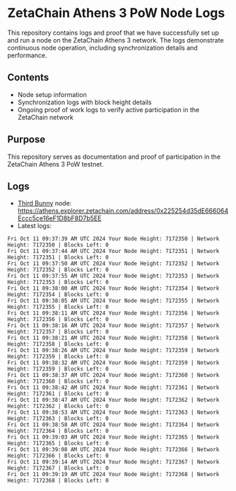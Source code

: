 # ZetaChain Athens 3 PoW Node Logs
This repository contains logs and proof that we have successfully set up and run a node on the ZetaChain Athens 3 network. The logs demonstrate continuous node operation, including synchronization details and performance.

## Contents
- Node setup information
- Synchronization logs with block height details
- Ongoing proof of work logs to verify active participation in the ZetaChain network

## Purpose
This repository serves as documentation and proof of participation in the ZetaChain Athens 3 PoW testnet.

## Logs

- [Third Bunny](https://thirdbunny.xyz/) node: https://athens.explorer.zetachain.com/address/0x225254d35dE666064Eccc5ce16eF1D8bF8D7b5EE
- Latest logs:
```
Fri Oct 11 09:37:39 AM UTC 2024 Your Node Height: 7172350 | Network Height: 7172350 | Blocks Left: 0
Fri Oct 11 09:37:44 AM UTC 2024 Your Node Height: 7172351 | Network Height: 7172351 | Blocks Left: 0
Fri Oct 11 09:37:50 AM UTC 2024 Your Node Height: 7172352 | Network Height: 7172352 | Blocks Left: 0
Fri Oct 11 09:37:55 AM UTC 2024 Your Node Height: 7172353 | Network Height: 7172353 | Blocks Left: 0
Fri Oct 11 09:38:00 AM UTC 2024 Your Node Height: 7172354 | Network Height: 7172354 | Blocks Left: 0
Fri Oct 11 09:38:05 AM UTC 2024 Your Node Height: 7172355 | Network Height: 7172355 | Blocks Left: 0
Fri Oct 11 09:38:11 AM UTC 2024 Your Node Height: 7172356 | Network Height: 7172356 | Blocks Left: 0
Fri Oct 11 09:38:16 AM UTC 2024 Your Node Height: 7172357 | Network Height: 7172357 | Blocks Left: 0
Fri Oct 11 09:38:21 AM UTC 2024 Your Node Height: 7172358 | Network Height: 7172358 | Blocks Left: 0
Fri Oct 11 09:38:26 AM UTC 2024 Your Node Height: 7172359 | Network Height: 7172359 | Blocks Left: 0
Fri Oct 11 09:38:32 AM UTC 2024 Your Node Height: 7172359 | Network Height: 7172359 | Blocks Left: 0
Fri Oct 11 09:38:37 AM UTC 2024 Your Node Height: 7172360 | Network Height: 7172360 | Blocks Left: 0
Fri Oct 11 09:38:42 AM UTC 2024 Your Node Height: 7172361 | Network Height: 7172361 | Blocks Left: 0
Fri Oct 11 09:38:47 AM UTC 2024 Your Node Height: 7172362 | Network Height: 7172362 | Blocks Left: 0
Fri Oct 11 09:38:53 AM UTC 2024 Your Node Height: 7172363 | Network Height: 7172363 | Blocks Left: 0
Fri Oct 11 09:38:58 AM UTC 2024 Your Node Height: 7172364 | Network Height: 7172364 | Blocks Left: 0
Fri Oct 11 09:39:03 AM UTC 2024 Your Node Height: 7172365 | Network Height: 7172365 | Blocks Left: 0
Fri Oct 11 09:39:08 AM UTC 2024 Your Node Height: 7172366 | Network Height: 7172366 | Blocks Left: 0
Fri Oct 11 09:39:14 AM UTC 2024 Your Node Height: 7172367 | Network Height: 7172367 | Blocks Left: 0
Fri Oct 11 09:39:19 AM UTC 2024 Your Node Height: 7172368 | Network Height: 7172368 | Blocks Left: 0
```
